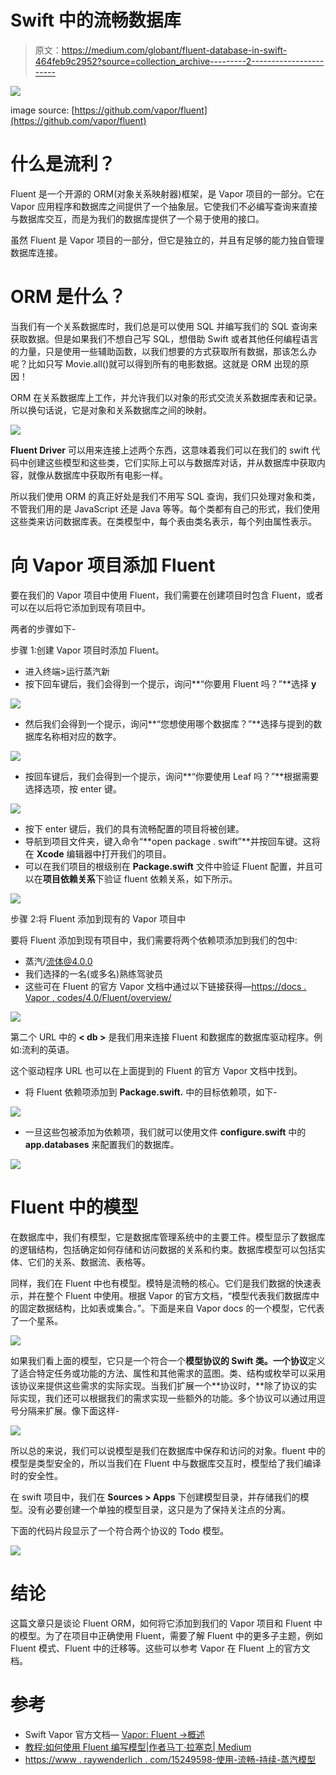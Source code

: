 # Swift 中的流畅数据库

> 原文：<https://medium.com/globant/fluent-database-in-swift-464feb9c2952?source=collection_archive---------2----------------------->

![](img/4d546eaaaf521d4f6bfd274bb43c9f1d.png)

image source: [https://github.com/vapor/fluent](https://github.com/vapor/fluent)

# 什么是流利？

Fluent 是一个开源的 ORM(对象关系映射器)框架，是 Vapor 项目的一部分。它在 Vapor 应用程序和数据库之间提供了一个抽象层。它使我们不必编写查询来直接与数据库交互，而是为我们的数据库提供了一个易于使用的接口。

虽然 Fluent 是 Vapor 项目的一部分，但它是独立的，并且有足够的能力独自管理数据库连接。

# ORM 是什么？

当我们有一个关系数据库时，我们总是可以使用 SQL 并编写我们的 SQL 查询来获取数据。但是如果我们不想自己写 SQL，想借助 Swift 或者其他任何编程语言的力量，只是使用一些辅助函数，以我们想要的方式获取所有数据，那该怎么办呢？比如只写 Movie.all()就可以得到所有的电影数据。这就是 ORM 出现的原因！

ORM 在关系数据库上工作，并允许我们以对象的形式交流关系数据库表和记录。所以换句话说，它是对象和关系数据库之间的映射。

![](img/f3cca7f5979e1d58ede20abb01933468.png)

**Fluent Driver** 可以用来连接上述两个东西，这意味着我们可以在我们的 swift 代码中创建这些模型和这些类，它们实际上可以与数据库对话，并从数据库中获取内容，就像从数据库中获取所有电影一样。

所以我们使用 ORM 的真正好处是我们不用写 SQL 查询，我们只处理对象和类，不管我们用的是 JavaScript 还是 Java 等等。每个类都有自己的形式，我们使用这些类来访问数据库表。在类模型中，每个表由类名表示，每个列由属性表示。

# 向 Vapor 项目添加 Fluent

要在我们的 Vapor 项目中使用 Fluent，我们需要在创建项目时包含 Fluent，或者可以在以后将它添加到现有项目中。

两者的步骤如下-

步骤 1:创建 Vapor 项目时添加 Fluent。

*   进入终端>运行蒸汽新 <project-name></project-name> 
*   按下回车键后，我们会得到一个提示，询问**“你要用 Fluent 吗？”**选择 **y**

![](img/a7fdd90d039fed297bf1ad7b4c24d6e3.png)

*   然后我们会得到一个提示，询问**“您想使用哪个数据库？”**选择与提到的数据库名称相对应的数字。

![](img/5f877f54a2fc2f8a848e831ab9ffc7f0.png)

*   按回车键后，我们会得到一个提示，询问**“你要使用 Leaf 吗？”**根据需要选择选项，按 enter 键。

![](img/ca4cd9b0303718d73ae2ed6996ec9337.png)

*   按下 enter 键后，我们的具有流畅配置的项目将被创建。
*   导航到项目文件夹，键入命令“**open package . swift”**并按回车键。这将在 **Xcode** 编辑器中打开我们的项目。
*   可以在我们项目的根级别在 **Package.swift** 文件中验证 Fluent 配置，并且可以在**项目依赖关系**下验证 fluent 依赖关系，如下所示。

![](img/d54d5407bc98db093fe259519327271b.png)

步骤 2:将 Fluent 添加到现有的 Vapor 项目中

要将 Fluent 添加到现有项目中，我们需要将两个依赖项添加到我们的包中:

*   蒸汽/流体@4.0.0
*   我们选择的一名(或多名)熟练驾驶员
*   这些可在 Fluent 的官方 Vapor 文档中通过以下链接获得—[https://docs . Vapor . codes/4.0/Fluent/overview/](https://docs.vapor.codes/4.0/fluent/overview/)

![](img/09ec2b09847112cb742007e479076bde.png)

第二个 URL 中的 **< db >** 是我们用来连接 Fluent 和数据库的数据库驱动程序。例如:流利的英语。

这个驱动程序 URL 也可以在上面提到的 Fluent 的官方 Vapor 文档中找到。

*   将 Fluent 依赖项添加到 **Package.swift.** 中的目标依赖项，如下-

![](img/3b23fc9efd6338eed74e552cad08108b.png)

*   一旦这些包被添加为依赖项，我们就可以使用文件 **configure.swift** 中的 **app.databases** 来配置我们的数据库。

![](img/2f3cb95b0b8f35b58dc3ff0817e59709.png)

# Fluent 中的模型

在数据库中，我们有模型，它是数据库管理系统中的主要工件。模型显示了数据库的逻辑结构，包括确定如何存储和访问数据的关系和约束。数据库模型可以包括实体、它们的关系、数据流、表格等。

同样，我们在 Fluent 中也有模型。模特是流畅的核心。它们是我们数据的快速表示，并在整个 Fluent 中使用。根据 Vapor 的官方文档，“模型代表我们数据库中的固定数据结构，比如表或集合。”。下面是来自 Vapor docs 的一个模型，它代表了一个星系。

![](img/5c859a0dc63ac93263e28e48560b5171.png)

如果我们看上面的模型，它只是一个符合一个**模型协议的 Swift **类**。**一个**协议**定义了适合特定任务或功能的方法、属性和其他需求的蓝图。类、结构或枚举可以采用该协议来提供这些需求的实际实现。当我们扩展一个**协议时，**除了协议的实际实现，我们还可以根据我们的需求实现一些额外的功能。多个协议可以通过用逗号分隔来扩展。像下面这样-

![](img/052a57a71f414f3080dce913b56e5444.png)

所以总的来说，我们可以说模型是我们在数据库中保存和访问的对象。fluent 中的模型是类型安全的，所以当我们在 Fluent 中与数据库交互时，模型给了我们编译时的安全性。

在 swift 项目中，我们在 **Sources > Apps** 下创建模型目录，并存储我们的模型。没有必要创建一个单独的模型目录，这只是为了保持关注点的分离。

下面的代码片段显示了一个符合两个协议的 Todo 模型。

![](img/d9a7d142179c7cabe75b4338260a0aa6.png)

# 结论

这篇文章只是谈论 Fluent ORM，如何将它添加到我们的 Vapor 项目和 Fluent 中的模型。为了在项目中正确使用 Fluent，需要了解 Fluent 中的更多子主题，例如 Fluent 模式、Fluent 中的迁移等。这些可以参考 Vapor 在 Fluent 上的官方文档。

# 参考

*   Swift Vapor 官方文档— [Vapor: Fluent →概述](https://docs.vapor.codes/4.0/fluent/overview/)
*   [教程:如何使用 Fluent 编写模型|作者马丁·拉塞克| Medium](https://martinlasek.medium.com/tutorial-how-to-write-models-using-fluent-e9482d335a5f)
*   [https://www . raywenderlich . com/15249598-使用-流畅-持续-蒸汽模型](https://www.raywenderlich.com/15249598-using-fluent-and-persisting-models-in-vapor)